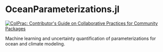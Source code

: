 # OceanParameterizations.jl

<a href="https://github.com/SciML/ColPrac">
  <img alt="ColPrac: Contributor's Guide on Collaborative Practices for Community Packages" src="https://img.shields.io/badge/ColPrac-Contributor's%20Guide-blueviolet?style=flat-square">
</a>

Machine learning and uncertainty quantification of parameterizations for ocean and climate modeling.
